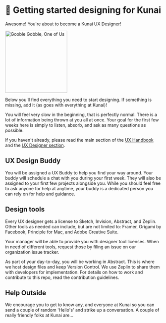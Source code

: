 # :art: Getting started designing for Kunai

Awesome! You're about to become a Kunai UX Designer!

<a href="#"><img src="https://media3.giphy.com/media/jCFROL1Ivwcvu/giphy.gif?cid=3640f6095c67017d4f50375a499b5cfe" alt="Gooble Gobble, One of Us" height="200px"></a>

Below you'll find everything you need to start designing. If something is missing, add it (as goes with everything at Kunai)!

You will feel very slow in the beginning, that is perfectly normal. There is a lot of information being thrown at you all at once. Your goal for the first few weeks here is simply to listen, absorb, and ask as many questions as possible.

If you haven't already, please read the main section of the [UX Handbook](UX%20Department/Handbook.md) and the [UX Designer section](UX%20Department/Tools%20%26%20Process.md).

## UX Design Buddy

You will be assigned a UX Buddy to help you find your way around. Your buddy will schedule a chat with you during your first week. They will also be assigned to your first few projects alongside you. While you should feel free to ask anyone for help at anytime, your buddy is a dedicated person you can rely on for help and guidance.

## Design tools

Every UX designer gets a license to Sketch, Invision, Abstract, and Zeplin. Other tools as needed can include, but are not limited to: Framer, Origami by Facebook, Principle for Mac, and Adobe Creative Suite.

Your manager will be able to provide you with designer tool licenses. When in need of different tools, request those by filing an issue on our organization issue tracker.

As part of your day-to-day, you will be working in Abstract. This is where we host design files and keep Version Control. We use Zeplin to share them with developers for implementation. For details on how to work and contribute to this repo, read the contribution guidelines.


## Help Outside

We encourage you to get to know any, and everyone at Kunai so you can send a couple of random 'Hello's' and strike up a conversation. A couple of really friendly folks at Kunai are...

